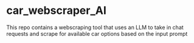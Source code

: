 # car_webscraper_AI
This repo contains a webscraping tool that uses an LLM to take in chat requests and scrape for available car options based on the input prompt
